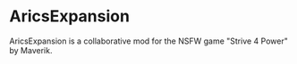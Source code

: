 # AricsExpansion
AricsExpansion is a collaborative mod for the NSFW game "Strive 4 Power" by Maverik.
